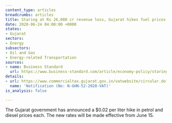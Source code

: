 ```yaml
---
content_type: articles
breadcrumbs: articles
title: Staring at Rs 26,000 cr revenue loss, Gujarat hikes fuel prices by Rs 2/ltr
date: 2020-06-24 04:00:00 +0000
states:
- Gujarat
sectors:
- Energy
subsectors:
- Oil and Gas
- Energy-related Transportation
sources:
- name: Business Standard
  url: https://www.business-standard.com/article/economy-policy/staring-at-rs-26-000-cr-revenue-loss-gujarat-hikes-fuel-prices-by-rs-2-ltr-120061501430_1.html
details:
- url: https://www.commercialtax.gujarat.gov.in/vatwebsite/circular.do?strType=NOTI&strActionType=LIST
  name: 'Notification (No: N-GHN-52-2020-VAT)'
is_analysis: false

---
```

  
The Gujarat government has announced a $0.02 per liter hike in petrol and diesel prices each. The new rates will be made effective from June 15.